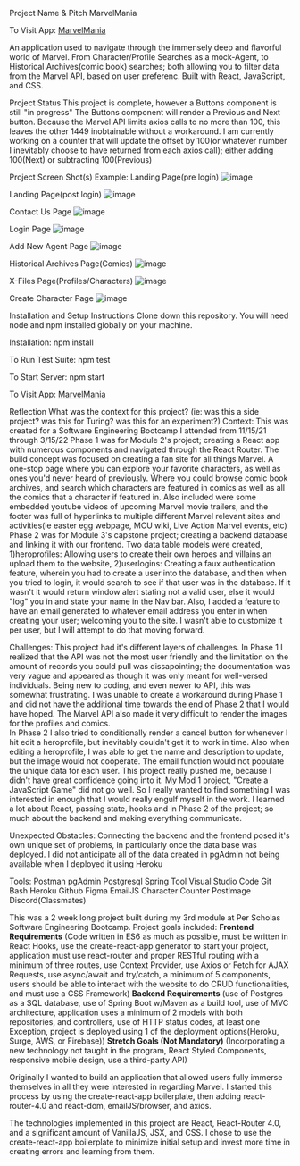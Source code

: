 Project Name & Pitch
MarvelMania

To Visit App:
[MarvelMania](http://vibrant-snyder-cb4ce8.netlify.app)

An application used to navigate through the immensely deep and flavorful world of Marvel.  From Character/Profile Searches as a mock-Agent, to Historical Archives(comic book) searches; both allowing you to filter data from the Marvel API, based on user preferenc.  Built with React, JavaScript, and CSS.

Project Status
This project is complete, however a Buttons component is still "in progress"  The Buttons component will render a Previous and Next button.  Because the Marvel API limits axios calls to no more than 100, this leaves the other 1449 inobtainable without a workaround.  I am currently working on a counter that will update the offset by 100(or whatever number I inevitably choose to have returned from each axios call); either adding 100(Next) or subtracting 100(Previous)  

Project Screen Shot(s)
Example:
Landing Page(pre login)
![image](https://user-images.githubusercontent.com/93785928/152709218-3d2f4d47-5c40-49c8-980d-87dd4e4dd1f7.png)

Landing Page(post login)
![image](https://user-images.githubusercontent.com/93785928/152709425-7017cd40-d6d4-4e72-9b06-874c818904a7.png)

Contact Us Page
![image](https://user-images.githubusercontent.com/93785928/152709339-be6f177c-b767-46a9-94f5-8d72fa168a76.png)

Login Page
![image](https://user-images.githubusercontent.com/93785928/157385691-f3174fff-3119-44c3-b632-a6ecd628a0e3.png)

Add New Agent Page
![image](https://user-images.githubusercontent.com/93785928/157385771-08fad9dd-efdf-4a29-8bc6-3baf4c5abddb.png)

Historical Archives Page(Comics)
![image](https://user-images.githubusercontent.com/93785928/157385992-fbd93d43-5122-4f97-952d-f39bbaba1351.png)

X-Files Page(Profiles/Characters)
![image](https://user-images.githubusercontent.com/93785928/157386033-7a30fb56-c28c-4211-ad6d-38d674f7290b.png)

Create Character Page
![image](https://user-images.githubusercontent.com/93785928/157385112-efe1a8b5-058d-457e-a74e-78b4e8d8627b.png)


Installation and Setup Instructions
Clone down this repository. You will need node and npm installed globally on your machine.

Installation:
npm install

To Run Test Suite:
npm test

To Start Server:
npm start

To Visit App:
[MarvelMania](http://vibrant-snyder-cb4ce8.netlify.app)

Reflection
What was the context for this project? (ie: was this a side project? was this for Turing? was this for an experiment?)
Context:
This was created for a Software Engineering Bootcamp I attended from 11/15/21 through 3/15/22
Phase 1 was for Module 2's project; creating a React app with numerous components and navigated through the React Router.  The build concept was focused on creating a fan site for all things Marvel.  A one-stop page where you can explore your favorite characters, as well as ones you'd never heard of previously. Where you could browse comic book archives, and search which characters are featured in comics as well as all the comics that a character if featured in. Also included were some embedded youtube videos of upcoming Marvel movie trailers, and the footer was full of hyperlinks to multiple different Marvel relevant sites and activities(ie easter egg webpage, MCU wiki, Live Action Marvel events, etc)
Phase 2 was for Module 3's capstone project; creating a backend database and linking it with our frontend.  Two data table models were created, 1)heroprofiles: Allowing users to create their own heroes and villains an upload them to the website, 2)userlogins: Creating a faux authentication feature, wherein you had to create a user into the database, and then when you tried to login, it would search to see if that user was in the database.  If it wasn't it would return window alert stating not a valid user, else it would "log" you in and state your name in the Nav bar.  Also, I added a feature to have an email generated to whatever email address you enter in when creating your user; welcoming you to the site.  I wasn't able to customize it per user, but I will attempt to do that moving forward.

Challenges:
This project had it's different layers of challenges.  In Phase 1 I realized that the API was not the most user friendly and the limitation on the amount of records you could pull was dissapointing; the documentation was very vague and appeared as though it was only meant for well-versed individuals.  Being new to coding, and even newer to API, this was somewhat frustrating.  I was unable to create a workaround during Phase 1 and did not have the additional time towards the end of Phase 2 that I would have hoped.  The Marvel API also made it very difficult to render the images for the profiles and comics.    
In Phase 2 I also tried to conditionally render a cancel button for whenever I hit edit a heroprofile, but inevitably couldn't get it to work in time.  Also when editing a heroprofile, I was able to get the name and description to update, but the image would not cooperate.  The email function would not populate the unique data for each user.
This project really pushed me, because I didn't have great confidence going into it.  My Mod 1 project, "Create a JavaScript Game" did not go well.  So I really wanted to find something I was interested in enough that I would really engulf myself in the work.  I learned a lot about React, passing state, hooks and in Phase 2 of the project; so much about the backend and making everything communicate.

Unexpected Obstacles:
Connecting the backend and the frontend posed it's own unique set of problems, in particularly once the data base was deployed.  I did not anticipate all of the data created in pgAdmin not being available when I deployed it using Heroku

Tools:
Postman
pgAdmin
Postgresql
Spring Tool
Visual Studio Code
Git Bash
Heroku
Github
Figma
EmailJS
Character Counter
PostImage
Discord(Classmates)

This was a 2 week long project built during my 3rd module at Per Scholas Software Engineering Bootcamp.
Project goals included:
**Frontend Requirements** (Code written in ES6 as much as possible, must be written in React Hooks, use the create-react-app generator to start your project, application must use react-router and proper RESTful routing with a minimum of three routes, use Context Provider, use Axios or Fetch for AJAX Requests, use async/await and try/catch, a minimum of 5 components, users should be able to interact with the website to do CRUD functionalities, and must use a CSS Framework)
**Backend Requirements** (use of Postgres as a SQL database, use of Spring Boot w/Maven as a build tool, use of MVC architecture, application uses a minimum of 2 models with both repositories, and controllers, use of HTTP status codes, at least one Exception, project is deployed using 1 of the deployment options(Heroku, Surge, AWS, or  Firebase))
**Stretch Goals (Not Mandatory)** (Incorporating a new technology not taught in the program, React Styled Components, responsive mobile design, use a third-party API)

Originally I wanted to build an application that allowed users fully immerse themselves in all they were interested in regarding Marvel. I started this process by using the create-react-app boilerplate, then adding react-router-4.0 and react-dom, emailJS/browser, and axios.

The technologies implemented in this project are React, React-Router 4.0, and a significant amount of VanillaJS, JSX, and CSS. I chose to use the create-react-app boilerplate to minimize initial setup and invest more time in creating errors and learning from them.
